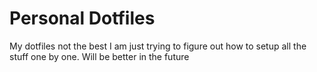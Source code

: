 # Personal Dotfiles

My dotfiles not the best I am just trying to figure out how to setup all the stuff one by one. Will be better in the future
